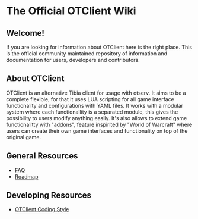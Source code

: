 # The Official OTClient Wiki

## Welcome!
If you are looking for information about OTClient here is the right place. This is the official community maintained repository of information and documentation for users, developers and contributors.

## About OTClient
OTClient is an alternative Tibia client for usage with otserv.
It aims to be a complete flexible, for that it uses LUA
scripting for all game interface functionality and configurations with YAML files.
It works with a modular system where each functionallity is a separated module,
this gives the possibility to users modify anything easily. It's also allows to
extend game functionalitty with "addons", feature inspirited by "World of Warcraft" where
users can create their own game interfaces and functionality on top of the original game.

## General Resources
* [FAQ](https://github.com/edubart/otclient/wiki/FAQ)
* [Roadmap](https://github.com/edubart/otclient/wiki/Roadmap)

## Developing Resources

* [OTClient Coding Style](https://github.com/edubart/otclient/wiki/OTClient-Coding-Style)